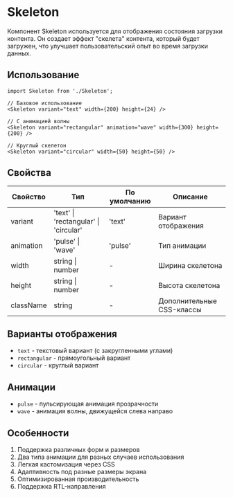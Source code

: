 # Skeleton

Компонент Skeleton используется для отображения состояния загрузки контента. Он создает эффект "скелета" контента, который будет загружен, что улучшает пользовательский опыт во время загрузки данных.

## Использование

```tsx
import Skeleton from './Skeleton';

// Базовое использование
<Skeleton variant="text" width={200} height={24} />

// С анимацией волны
<Skeleton variant="rectangular" animation="wave" width={300} height={200} />

// Круглый скелетон
<Skeleton variant="circular" width={50} height={50} />
```

## Свойства

| Свойство | Тип | По умолчанию | Описание |
|----------|-----|--------------|----------|
| variant | 'text' \| 'rectangular' \| 'circular' | 'text' | Вариант отображения |
| animation | 'pulse' \| 'wave' | 'pulse' | Тип анимации |
| width | string \| number | - | Ширина скелетона |
| height | string \| number | - | Высота скелетона |
| className | string | - | Дополнительные CSS-классы |

## Варианты отображения

- `text` - текстовый вариант (с закругленными углами)
- `rectangular` - прямоугольный вариант
- `circular` - круглый вариант

## Анимации

- `pulse` - пульсирующая анимация прозрачности
- `wave` - анимация волны, движущейся слева направо

## Особенности

1. Поддержка различных форм и размеров
2. Два типа анимации для разных случаев использования
3. Легкая кастомизация через CSS
4. Адаптивность под разные размеры экрана
5. Оптимизированная производительность
6. Поддержка RTL-направления 